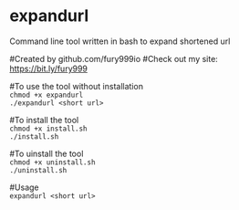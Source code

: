 # expandurl
Command line tool written in bash to expand shortened url

#Created by github.com/fury999io
#Check out my site: https://bit.ly/fury999

#To use the tool without installation <br>
```chmod +x expandurl``` <br>
```./expandurl <short url>```

#To install the tool <br>
```chmod +x install.sh``` <br>
```./install.sh```

#To uinstall the tool <br>
```chmod +x uninstall.sh``` <br>
```./uninstall.sh```

#Usage <br>
```expandurl <short url>```
